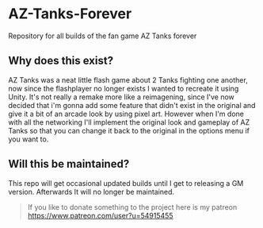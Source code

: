 # AZ-Tanks-Forever
Repository for all builds of the fan game AZ Tanks forever


## Why does this exist?
AZ Tanks was a neat little flash game about 2 Tanks fighting one another, now since the flashplayer no longer exists I wanted to recreate it using Unity. It's not really a remake more like a reimagening, since I've now decided that i'm gonna add some feature that didn't exist in the original and give it a bit of an arcade look by using pixel art. However when I'm done with all the networking I'll implement the original look and gameplay of AZ Tanks so that you can change it back to the original in the options menu if you want to.

## Will this be maintained?
This repo will get occasional updated builds until I get to releasing a GM version. Afterwards It will no longer be maintained.

 
> If you like to donate something to the project here is my patreon
> https://www.patreon.com/user?u=54915455
